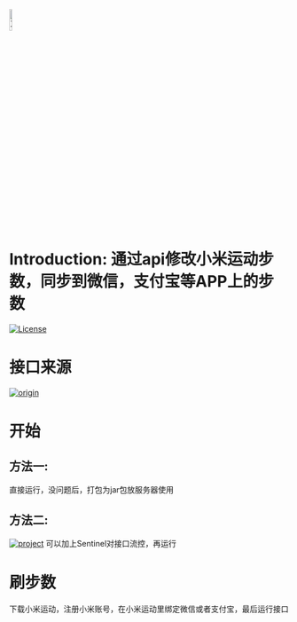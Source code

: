 <img src="https://gss3.bdstatic.com/84oSdTum2Q5BphGlnYG/timg?wapp&quality=80&size=b150_150&subsize=20480&cut_x=0&cut_w=0&cut_y=0&cut_h=0&sec=1369815402&srctrace&di=80ad2677de41c74a4d399bd9421dfa1e&wh_rate=null&src=http%3A%2F%2Fimgsrc.baidu.com%2Fforum%2Fpic%2Fitem%2Fcf1b9d16fdfaaf51192016e4885494eef11f7aae.jpg" alt="Xiaomi sport Logo" width="10%"/>

# Introduction: 通过api修改小米运动步数，同步到微信，支付宝等APP上的步数
[![License](https://img.shields.io/badge/license-Apache%202-4EB1BA.svg)](https://www.apache.org/licenses/LICENSE-2.0.html)
# 接口来源
[![origin](https://img.shields.io/badge/origin-source-yellow)](https://github.com/550975101/scf-demo-java)
# 开始
## 方法一:
直接运行，没问题后，打包为jar包放服务器使用
## 方法二:
[![project](https://img.shields.io/badge/sentinel-Alibaba-blue)](https://github.com/alibaba/Sentinel)
可以加上Sentinel对接口流控，再运行

# 刷步数
下载小米运动，注册小米账号，在小米运动里绑定微信或者支付宝，最后运行接口